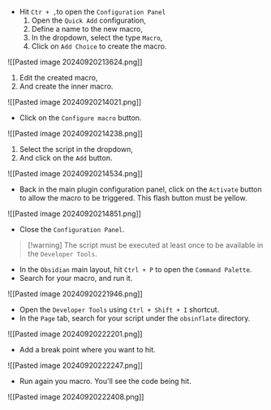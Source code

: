 - Hit `Ctr + ,`to open the `Configuration Panel`
	1. Open the `Quick Add` configuration,
	2. Define a name to the new macro,
	3. In the dropdown, select the type `Macro`,
	4. Click on `Add Choice` to create the macro.

![[Pasted image 20240920213624.png]]

1. Edit the created macro,
2. And create the inner macro.

![[Pasted image 20240920214021.png]]

- Click on the `Configure macro` button.

![[Pasted image 20240920214238.png]]

1. Select the script in the dropdown,
2. And click on the `Add` button.

![[Pasted image 20240920214534.png]]

- Back in the main plugin configuration panel, click on the `Activate` button to allow the macro to be triggered. This flash button must be yellow.

![[Pasted image 20240920214851.png]]

- Close the `Configuration Panel`.

>[!warning] The script must be executed at least once to be available in the `Developer Tools`.

- In the `Obsidian` main layout, hit `Ctrl + P` to open the `Command Palette`.
- Search for your macro, and run it.

![[Pasted image 20240920221946.png]]

- Open the `Developer Tools` using `Ctrl + Shift + I` shortcut.
- In the `Page` tab, search for your script under the `obsinflate` directory.

![[Pasted image 20240920222201.png]]

- Add a break point where you want to hit.

![[Pasted image 20240920222247.png]]

- Run again you macro. You'll see the code being hit.

![[Pasted image 20240920222408.png]]

